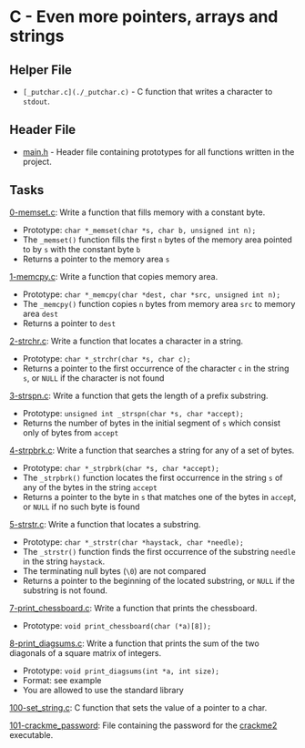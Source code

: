 # C - Even more pointers, arrays and strings


## Helper File

- `[_putchar.c](./_putchar.c)` -  C function that writes a character to `stdout`.

## Header File

- [main.h](./main.h) - Header file containing prototypes for all functions written in the project.

## Tasks

[0-memset.c](./0-memset.c): Write a function that fills memory with a constant byte.
- Prototype: `char *_memset(char *s, char b, unsigned int n);`
- The `_memset()` function fills the first `n` bytes of the memory area pointed to by `s` with the constant byte `b`
- Returns a pointer to the memory area `s`

[1-memcpy.c](./1-memcpy.c): Write a function that copies memory area.
- Prototype: `char *_memcpy(char *dest, char *src, unsigned int n);`
- The `_memcpy()` function copies `n` bytes from memory area `src` to memory area `dest`
- Returns a pointer to `dest`

[2-strchr.c](./2-strchr.c): Write a function that locates a character in a string.
- Prototype: `char *_strchr(char *s, char c);`
- Returns a pointer to the first occurrence of the character `c` in the string `s`, or `NULL` if the character is not found

[3-strspn.c](./3-strspn.c): Write a function that gets the length of a prefix substring.
- Prototype: `unsigned int _strspn(char *s, char *accept);`
- Returns the number of bytes in the initial segment of `s` which consist only of bytes from `accept`

[4-strpbrk.c](./4-strpbrk.c): Write a function that searches a string for any of a set of bytes.
- Prototype: `char *_strpbrk(char *s, char *accept);`
- The `_strpbrk()` function locates the first occurrence in the string `s` of any of the bytes in the string `accept`
- Returns a pointer to the byte in `s` that matches one of the bytes in `accep`t, or `NULL` if no such byte is found

[5-strstr.c](./5-strstr.c): Write a function that locates a substring.
- Prototype: `char *_strstr(char *haystack, char *needle);`
- The `_strstr()` function finds the first occurrence of the substring `needle` in the string `haystack`.
- The terminating null bytes (`\0`) are not compared
- Returns a pointer to the beginning of the located substring, or `NULL` if the substring is not found.

[7-print_chessboard.c](./7-print_chessboard.c): Write a function that prints the chessboard.
- Prototype: `void print_chessboard(char (*a)[8]);`

[8-print_diagsums.c](./8-print_diagsums.c): Write a function that prints the sum of the two diagonals of a square matrix of integers.
- Prototype: `void print_diagsums(int *a, int size);`
- Format: see example
- You are allowed to use the standard library

[100-set_string.c](./9-set_string.c): C function that sets the value of a pointer to a char.

[101-crackme_password](./101-crackme_password): File containing the password for the [crackme2](https://github.com/holbertonschool/0x06.c) executable.
